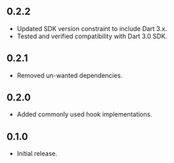 ## 0.2.2

- Updated SDK version constraint to include Dart 3.x.
- Tested and verified compatibility with Dart 3.0 SDK.

## 0.2.1

- Removed un-wanted dependencies.

## 0.2.0

- Added commonly used hook implementations.

## 0.1.0

- Initial release.
